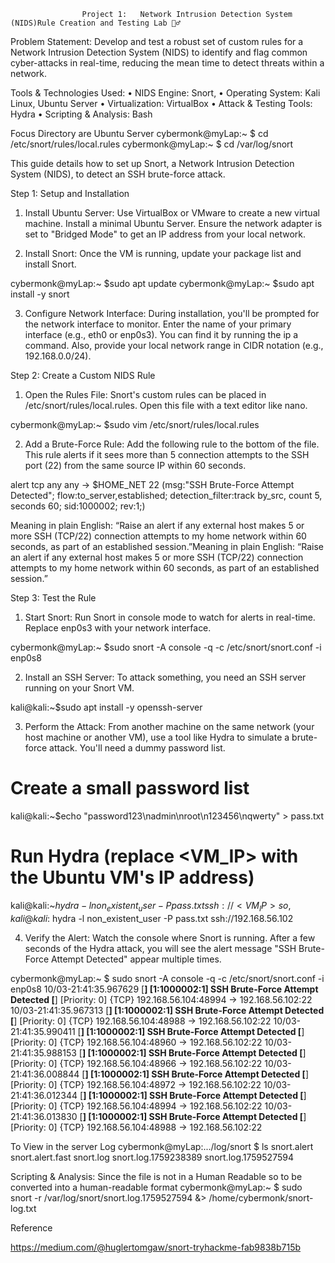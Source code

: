                     Project 1:   Network Intrusion Detection System (NIDS)Rule Creation and Testing Lab 🕵️‍♂️

              

Problem Statement: Develop and test a robust set of custom rules for a Network Intrusion Detection System (NIDS) to identify and flag common cyber-attacks in real-time, reducing the mean time to detect threats within a network. 

Tools & Technologies Used: 
• NIDS Engine: Snort, 
• Operating System: Kali Linux, Ubuntu Server 
• Virtualization: VirtualBox
• Attack & Testing Tools: Hydra 
• Scripting & Analysis: Bash 


Focus Directory are
	Ubuntu Server
		cybermonk@myLap:~ $ cd /etc/snort/rules/local.rules
		cybermonk@myLap:~ $ cd /var/log/snort



This guide details how to set up Snort, a Network Intrusion Detection System (NIDS), to detect an SSH brute-force attack. 


Step 1: Setup and Installation 
1. Install Ubuntu Server: Use VirtualBox or VMware to create a new virtual machine. Install a minimal Ubuntu Server. Ensure the network adapter is set to "Bridged Mode" to get an IP address from your local network. 

2. Install Snort: Once the VM is running, update your package list and install Snort. 

cybermonk@myLap:~ $sudo apt update 
cybermonk@myLap:~ $sudo apt install -y snort 

3. Configure Network Interface: During installation, you'll be prompted for the network interface to monitor. Enter the name of your primary interface (e.g., eth0 or enp0s3). You can find it by running the ip a command. Also, provide your local network range in CIDR notation (e.g., 192.168.0.0/24). 





Step 2: Create a Custom NIDS Rule 
1. Open the Rules File: Snort's custom rules can be placed in /etc/snort/rules/local.rules. Open this file with a text editor like nano. 

cybermonk@myLap:~ $sudo vim /etc/snort/rules/local.rules 

2. Add a Brute-Force Rule: Add the following rule to the bottom of the file. This rule alerts if it sees more than 5 connection attempts to the SSH port (22) from the same source IP within 60 seconds. 

alert tcp any any -> $HOME_NET 22 (msg:"SSH Brute-Force Attempt Detected"; flow:to_server,established; detection_filter:track by_src, count 5, seconds 60; sid:1000002; rev:1;)

Meaning in plain English:
“Raise an alert if any external host makes 5 or more SSH (TCP/22) connection attempts to my home network within 60 seconds, as part of an established session.”Meaning in plain English:
“Raise an alert if any external host makes 5 or more SSH (TCP/22) connection attempts to my home network within 60 seconds, as part of an established session.”


Step 3: Test the Rule  

1. Start Snort: Run Snort in console mode to watch for alerts in real-time. Replace enp0s3 with your network interface. 

cybermonk@myLap:~ $sudo snort -A console -q -c /etc/snort/snort.conf -i enp0s8 



2. Install an SSH Server: To attack something, you need an SSH server running on your Snort VM. 

kali@kali:~$sudo apt install -y openssh-server 



3. Perform the Attack: From another machine on the same network (your host machine or another VM), use a tool like Hydra to simulate a brute-force attack. You'll need a dummy password list. 

# Create a small password list 
kali@kali:~$echo "password123\nadmin\nroot\n123456\nqwerty" > pass.txt 




# Run Hydra (replace <VM_IP> with the Ubuntu VM's IP address) 

kali@kali:~$hydra -l non_existent_user -P pass.txt ssh://<VM_IP> 
so,
kali@kali:~$hydra -l non_existent_user -P pass.txt ssh://192.168.56.102


4. Verify the Alert: Watch the console where Snort is running. After a few seconds of the Hydra attack, you will see the alert message "SSH Brute-Force Attempt Detected" appear multiple times. 





cybermonk@myLap:~ $ sudo snort -A console -q -c /etc/snort/snort.conf -i enp0s8
10/03-21:41:35.967629  [**] [1:1000002:1] SSH Brute-Force Attempt Detected [**] [Priority: 0] {TCP} 192.168.56.104:48994 -> 192.168.56.102:22
10/03-21:41:35.967313  [**] [1:1000002:1] SSH Brute-Force Attempt Detected [**] [Priority: 0] {TCP} 192.168.56.104:48988 -> 192.168.56.102:22
10/03-21:41:35.990411  [**] [1:1000002:1] SSH Brute-Force Attempt Detected [**] [Priority: 0] {TCP} 192.168.56.104:48960 -> 192.168.56.102:22
10/03-21:41:35.988153  [**] [1:1000002:1] SSH Brute-Force Attempt Detected [**] [Priority: 0] {TCP} 192.168.56.104:48966 -> 192.168.56.102:22
10/03-21:41:36.008844  [**] [1:1000002:1] SSH Brute-Force Attempt Detected [**] [Priority: 0] {TCP} 192.168.56.104:48972 -> 192.168.56.102:22
10/03-21:41:36.012344  [**] [1:1000002:1] SSH Brute-Force Attempt Detected [**] [Priority: 0] {TCP} 192.168.56.104:48994 -> 192.168.56.102:22
10/03-21:41:36.013830  [**] [1:1000002:1] SSH Brute-Force Attempt Detected [**] [Priority: 0] {TCP} 192.168.56.104:48988 -> 192.168.56.102:22

To View in the server Log 
cybermonk@myLap:.../log/snort $ ls
snort.alert snort.alert.fast  snort.log  snort.log.1759238389  snort.log.1759527594


Scripting & Analysis: 
Since the file is not in a Human Readable so to be converted into a human-readable format
cybermonk@myLap:~ $ sudo snort -r /var/log/snort/snort.log.1759527594 &> /home/cybermonk/snort-log.txt
 



Reference 

https://medium.com/@huglertomgaw/snort-tryhackme-fab9838b715b


